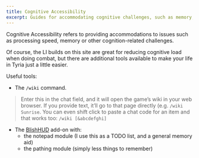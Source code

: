```yaml
---
title: Cognitive Accessibility
excerpt: Guides for accommodating cognitive challenges, such as memory, processing speed, etc
---
```


Cognitive Accessibility refers to providing accommodations to issues such as processing speed, memory or other cognition-related challenges.

Of course, the LI builds on this site are great for reducing cognitive load when doing combat, but there are additional tools available to make your life in Tyria just a little easier.

Useful tools:

- The `/wiki` command.
> Enter this in the chat field, and it will open the game’s wiki in your web browser. If you provide text, it’ll go to that page directly (e.g. `/wiki Sunrise`. You can even shift click to paste a chat code for an item and that works too: `/wiki [&abcdefghi]`
- The [BlishHUD](https://blishhud.com) add-on with:
  - the notepad module (I use this as a TODO list, and a general memory aid)
  - the pathing module (simply less things to remember)
    